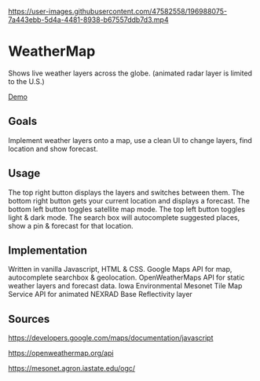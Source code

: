 https://user-images.githubusercontent.com/47582558/196988075-7a443ebb-5d4a-4481-8938-b67557ddb7d3.mp4

# WeatherMap

Shows live weather layers across the globe. (animated radar layer is limited to the U.S.)

[Demo](https://vevines.com/weatherMap/index.html)

## Goals

Implement weather layers onto a map, use a clean UI to change layers, find location and show forecast.

## Usage

The top right button displays the layers and switches between them. The bottom right button gets your current location and displays a forecast. The bottom left button toggles satellite map mode. The top left button toggles light & dark mode. The search box will autocomplete suggested places, show a pin & forecast for that location.

## Implementation

Written in vanilla Javascript, HTML & CSS. Google Maps API for map, autocomplete searchbox & geolocation.
OpenWeatherMaps API for static weather layers and forecast data. 
Iowa Environmental Mesonet Tile Map Service API for animated NEXRAD Base Reflectivity layer


## Sources

<https://developers.google.com/maps/documentation/javascript>

<https://openweathermap.org/api>

<https://mesonet.agron.iastate.edu/ogc/>
